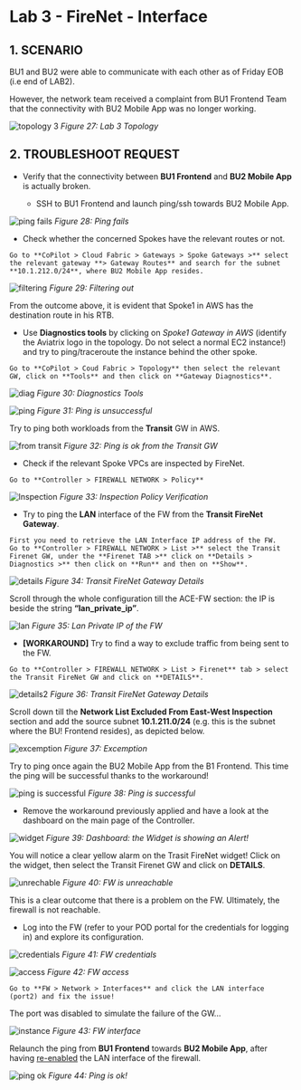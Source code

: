 # Lab 3 - FireNet - Interface

## 1. SCENARIO

BU1 and BU2 were able to communicate with each other as of Friday EOB (i.e end of LAB2).

However, the network team received a complaint from BU1 Frontend Team that the connectivity with BU2 Mobile App was no longer working.

![topology 3](images/lab3-topology.png)
_Figure 27: Lab 3 Topology_

## 2. TROUBLESHOOT REQUEST

- Verify that the connectivity between **BU1 Frontend** and **BU2 Mobile App** is actually broken.

  - SSH to BU1 Frontend and launch ping/ssh towards BU2 Mobile App.

![ping fails](images/lab3-pingfails.png)
_Figure 28: Ping fails_

- Check whether the concerned Spokes have the relevant routes or not.

```{tip}
Go to **CoPilot > Cloud Fabric > Gateways > Spoke Gateways >** select the relevant gateway **> Gateway Routes** and search for the subnet **10.1.212.0/24**, where BU2 Mobile App resides.
```

![filtering](images/lab3-routecheck.png)
_Figure 29: Filtering out_

From the outcome above, it is evident that Spoke1 in AWS has the destination route in his RTB.

- Use **Diagnostics tools** by clicking on *Spoke1 Gateway in AWS* (identify the Aviatrix logo in the topology. Do not select a normal EC2 instance!) and try to ping/traceroute the instance behind the other spoke.

```{tip}
Go to **CoPilot > Coud Fabric > Topology** then select the relevant GW, click on **Tools** and then click on **Gateway Diagnostics**.
```

![diag](images/lab3-diagnostics.png)
_Figure 30: Diagnostics Tools_

![ping](images/lab3-pingfails2.png)
_Figure 31: Ping is unsuccessful_

Try to ping both workloads from the **Transit** GW in AWS.

![from transit](images/lab3-pingok.png)
_Figure 32: Ping is ok from the Transit GW_

- Check if the relevant Spoke VPCs are inspected by FireNet.

```{tip}
Go to **Controller > FIREWALL NETWORK > Policy**
```

![Inspection](images/lab3-policy.png)
_Figure 33: Inspection Policy Verification_

- Try to ping the **LAN** interface of the FW from the **Transit FireNet Gateway**.

```{tip}
First you need to retrieve the LAN Interface IP address of the FW. 
Go to **Controller > FIREWALL NETWORK > List >** select the Transit Firenet GW, under the **Firenet TAB >** click on **Details > Diagnostics >** then click on **Run** and then on **Show**.
```

![details](images/lab3-details.png)
_Figure 34: Transit FireNet Gateway Details_

Scroll through the whole configuration till the ACE-FW section: the IP is beside the string **“lan_private_ip”**.

![lan](images/lab3-lanip.png)
_Figure 35: Lan Private IP of the FW_

- **[WORKAROUND]** Try to find a way to exclude traffic from being sent to the FW.

```{tip}
Go to **Controller > FIREWALL NETWORK > List > Firenet** tab > select the Transit FireNet GW and click on **DETAILS**.
```

![details2](images/lab3-details.png)
_Figure 36: Transit FireNet Gateway Details_

Scroll down till the **Network List Excluded From East-West Inspection** section and add the source subnet **10.1.211.0/24** (e.g. this is the subnet where the BU! Frontend resides), as depicted below.

![excemption](images/lab3-excemption.png)
_Figure 37: Excemption_

Try to ping once again the BU2 Mobile App from the B1 Frontend. This time the ping will be successful thanks to the workaround!

![ping is successful](images/lab3-successful.png)
_Figure 38: Ping is successful_

- Remove the workaround previously applied and have a look at the dashboard on the main page of the Controller.

![widget](images/lab3-alert.png)
_Figure 39: Dashboard: the Widget is showing an Alert!_

You will notice a clear yellow alarm on the Trasit FireNet widget! Click on the widget, then select the Transit Firenet GW and click on **DETAILS**.

![unrechable](images/lab3-down.png)
_Figure 40: FW is unreachable_

This is a clear outcome that there is a problem on the FW. Ultimately, the firewall is not reachable.

- Log into the FW (refer to your POD portal for the credentials for logging in) and explore its configuration.

![credentials](images/lab3-down.png)
_Figure 41: FW credentials_

![access](images/lab3-fw.png)
_Figure 42: FW access_

```{tip}
Go to **FW > Network > Interfaces** and click the LAN interface (port2) and fix the issue!
```

The port was disabled to simulate the failure of the GW...

![instance](images/lab3-fwint.png)
_Figure 43: FW interface_

Relaunch the ping from **BU1 Frontend** towards **BU2 Mobile App**, after having <ins>re-enabled</ins> the LAN interface of the firewall.

![ping ok](images/lab3-pingworks.png)
_Figure 44: Ping is ok!_
